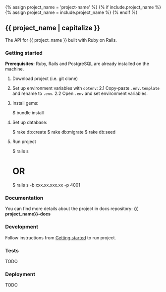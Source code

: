 {% assign project_name = 'project-name' %}
{% if include.project_name %}
  {% assign project_name = include.project_name %}
{% endif %}

## {{ project_name | capitalize }}

The API for {{ project_name }} built with Ruby on Rails.


### Getting started

**Prerequisites:** Ruby, Rails and PostgreSQL are already installed on the machine.

1. Download project (i.e. git clone)

2. Set up environment variables with `dotenv`:
  2.1 Copy-paste `.env.template` and rename to `.env`.
  2.2 Open `.env` and set environment variables.

2. Install gems:

      $ bundle install

3. Set up database:

      $ rake db:create
      $ rake db:migrate
      $ rake db:seed

4. Run project

      $ rails s
      # OR
      $ rails s -b xxx.xx.xxx.xx -p 4001


### Documentation

You can find more details about the project in docs repository: **{{ project_name}}-docs**

### Development

Follow instructions from [Getting started](#getting-started) to run project.

### Tests

TODO

### Deployment

TODO
